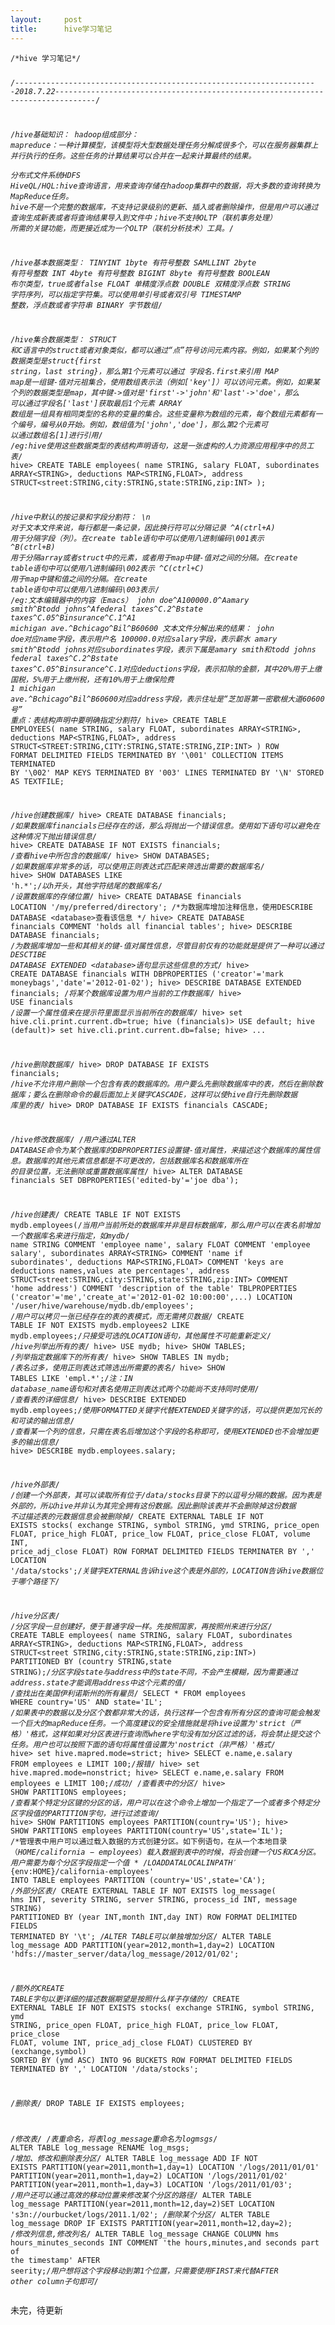 ```yaml
---
layout:     post
title:      hive学习笔记
---
```

<div id="article_content" class="article_content clearfix csdn-tracking-statistics" data-pid="blog" data-mod="popu_307" data-dsm="post">
								            <link rel="stylesheet" href="https://csdnimg.cn/release/phoenix/template/css/ck_htmledit_views-f76675cdea.css">
						<div class="htmledit_views" id="content_views">
                <pre class="has">
<code class="language-sql">/*hive 学习笔记*/

/*--------------------------------------------------------------------2018.7.22-------------------------------------------------------------------------------*/

/*hive基础知识：
    hadoop组成部分：
        mapreduce：一种计算模型，该模型将大型数据处理任务分解成很多个，可以在服务器集群上并行执行的任务。这些任务的计算结果可以合并在一起来计算最终的结果。                
        分布式文件系统HDFS
    HiveQL/HQL:hive查询语言，用来查询存储在hadoop集群中的数据，将大多数的查询转换为MapReduce任务。
    hive不是一个完整的数据库，不支持记录级别的更新、插入或者删除操作，但是用户可以通过查询生成新表或者将查询结果导入到文件中；hive不支持OLTP（联机事务处理）
        所需的关键功能，而更接近成为一个OLTP（联机分析技术）工具。*/

/*hive基本数据类型：
    TINYINT 1byte 有符号整数
    SAMLLINT 2byte 有符号整数
    INT 4byte 有符号整数
    BIGINT 8byte 有符号整数
    BOOLEAN 布尔类型，true或者false
    FLOAT 单精度浮点数
    DOUBLE 双精度浮点数
    STRING 字符序列，可以指定字符集。可以使用单引号或者双引号
    TIMESTAMP 整数，浮点数或者字符串
    BINARY 字节数组*/    

/*hive集合数据类型：
    STRUCT 和C语言中的struct或者对象类似，都可以通过“点”符号访问元素内容。例如，如果某个列的数据类型是struct{first string，last string}，那么第1个元素可以通过
            字段名.first来引用
    MAP map是一组键-值对元祖集合，使用数组表示法（例如['key']）可以访问元素。例如，如果某个列的数据类型是map，其中键-&gt;值对是'first'-&gt;'john'和'last'-&gt;'doe'，那么
        可以通过字段名['last']获取最后1个元素
    ARRAY 数组是一组具有相同类型的名称的变量的集合。这些变量称为数组的元素，每个数组元素都有一个编号，编号从0开始。例如，数组值为['john','doe']，那么第2个元素可
        以通过数组名[1]进行引用*/
/*eg:hive使用这些数据类型的表结构声明语句，这是一张虚构的人力资源应用程序中的员工表*/
hive&gt; CREATE TABLE employees(
      name STRING,
      salary FLOAT,
      subordinates ARRAY&lt;STRING&gt;,
      deductions MAP&lt;STRING,FLOAT&gt;,
      address STRUCT&lt;street:STRING,city:STRING,state:STRING,zip:INT&gt;
      );

/*hive中默认的按记录和字段分割符：
    \n 对于文本文件来说，每行都是一条记录，因此换行符可以分隔记录
    ^A(ctrl+A) 用于分隔字段（列）。在create table语句中可以使用八进制编码\001表示
    ^B(ctrl+B) 用于分隔array或者struct中的元素，或者用于map中键-值对之间的分隔。在create table语句中可以使用八进制编码\002表示
    ^C(ctrl+C) 用于map中键和值之间的分隔。在create table语句中可以使用八进制编码\003表示*/
/*eg:文本编辑器中的内容（Emacs）
john doe^A100000.0^Aamary smith^Btodd johns^Afederal taxes^C.2^Bstate taxes^C.05^Binsurance^C.1^A1 michigan ave.^Bchicago^Bil^B60600
文本文件分解出来的结果：
john doe对应name字段，表示用户名
100000.0对应salary字段，表示薪水
amary smith^Btodd johns对应subordinates字段，表示下属是amary smith和todd johns
federal taxes^C.2^Bstate taxes^C.05^Binsurance^C.1对应deductions字段，表示扣除的金额，其中20%用于上缴国税，5%用于上缴州税，还有10%用于上缴保险费
1 michigan ave.^Bchicago^Bil^B60600对应address字段，表示住址是“芝加哥第一密歇根大道60600号”
重点：表结构声明中要明确指定分割符*/
hive&gt; CREATE TABLE EMPLOYEES(
      name STRING,
      salary FLOAT,
      subordinates ARRAY&lt;STRING&gt;,
      deductions MAP&lt;STRING,FLOAT&gt;,
      address STRUCT&lt;STREET:STRING,CITY:STRING,STATE:STRING,ZIP:INT&gt;
      )
      ROW FORMAT DELIMITED
      FIELDS TERMINATED BY '\001'
      COLLECTION ITEMS TERMINATED BY '\002'
      MAP KEYS TERMINATED BY '003'
      LINES TERMINATED BY '\N'
      STORED AS TEXTFILE;

/*hive创建数据库*/
hive&gt; CREATE DATABASE financials;
/*如果数据库financials已经存在的话，那么将抛出一个错误信息。使用如下语句可以避免在这种情况下抛出错误信息*/
hive&gt; CREATE DATABASE IF NOT EXISTS financials;
/*查看hive中所包含的数据库*/
hive&gt; SHOW DATABASES;
/*如果数据库非常多的话，可以使用正则表达式匹配来筛选出需要的数据库名*/
hive&gt; SHOW DATABASES LIKE 'h.*';/*以h开头，其他字符结尾的数据库名*/
/*设置数据库的存储位置*/
hive&gt; CREATE DATABASE financials
      LOCATION '/my/preferred/directory';
/*为数据库增加注释信息，使用DESCRIBE DATABASE &lt;database&gt;查看该信息 */
hive&gt; CREATE DATABASE financials
      COMMENT 'holds all financial tables';
hive&gt; DESCRIBE DATABASE financials;
/*为数据库增加一些和其相关的键-值对属性信息，尽管目前仅有的功能就是提供了一种可以通过DESCTIBE DATABASE EXTENDED &lt;database&gt;语句显示这些信息的方式*/
hive&gt; CREATE DATABASE financials
      WITH DBPROPERTIES ('creator'='mark moneybags','date'='2012-01-02');
hive&gt; DESCRIBE DATABASE EXTENDED financials;
/*将某个数据库设置为用户当前的工作数据库*/
hive&gt; USE financials
/*设置一个属性值来在提示符里面显示当前所在的数据库*/
hive&gt; set hive.cli.print.current.db=true;
hive (financials)&gt; USE default;
hive (default)&gt; set hive.cli.print.current.db=false;
hive&gt; ...

/*hive删除数据库*/
hive&gt; DROP DATABASE IF EXISTS financials;
/*hive不允许用户删除一个包含有表的数据库的。用户要么先删除数据库中的表，然后在删除数据库；要么在删除命令的最后面加上关键字CASCADE，这样可以使hive自行先删除数据
库里的表*/
hive&gt; DROP DATABASE IF EXISTS financials CASCADE;

/*hive修改数据库*/
/*用户通过ALTER DATABASE命令为某个数据库的DBPROPERTIES设置键-值对属性，来描述这个数据库的属性信息。数据库的其他元素信息都是不可更改的，包括数据库名和数据库所在
的目录位置，无法删除或重置数据库属性*/
hive&gt; ALTER DATABASE financials SET DBPROPERTIES('edited-by'='joe dba');

/*hive创建表*/
CREATE TABLE IF NOT EXISTS mydb.employees(/*当用户当前所处的数据库并非是目标数据库，那么用户可以在表名前增加一个数据库名来进行指定，如mydb*/
name STRING COMMENT 'employee name',
salary FLOAT COMMENT 'employee salary',
subordinates ARRAY&lt;STRING&gt; COMMENT 'name if subordinates',
deductions MAP&lt;STRING,FLOAT&gt; COMMENT 'keys are deductions names,values ate percentages',
address STRUCT&lt;street:STRING,city:STRING,state:STRING,zip:INT&gt; COMMENT 'home address')
COMMENT 'description of the table'
TBLPROPERTIES ('creator'='me','create_at'='2012-01-02 10:00:00',...)
LOCATION '/user/hive/warehouse/mydb.db/employees';
/*用户可以拷贝一张已经存在的表的表模式，而无需拷贝数据*/
CREATE TABLE IF NOT EXISTS mydb.employees2
LIKE mydb.employees;/*只接受可选的LOCATION语句，其他属性不可能重新定义*/
/*hive列举出所有的表*/
hive&gt; USE mydb;
hive&gt; SHOW TABLES;
/*列举指定数据库下的所有表*/
hive&gt; SHOW TABLES IN mydb;
/*表名过多，使用正则表达式筛选出所需要的表名*/
hive&gt; SHOW TABLES LIKE 'empl.*';/*注：IN database_name语句和对表名使用正则表达式两个功能尚不支持同时使用*/
/*查看表的详细信息*/
hive&gt; DESCRIBE EXTENDED mydb.employees;/*使用FORMATTED关键字代替EXTENDED关键字的话，可以提供更加冗长的和可读的输出信息*/
/*查看某一个列的信息，只需在表名后增加这个字段的名称即可，使用EXTENDED也不会增加更多的输出信息*/
hive&gt; DESCRIBE mydb.employees.salary;

/*hive外部表*/
/*创建一个外部表，其可以读取所有位于/data/stocks目录下的以逗号分隔的数据。因为表是外部的，所以hive并非认为其完全拥有这份数据。因此删除该表并不会删除掉这份数据
不过描述表的元数据信息会被删除掉*/
CREATE EXTERNAL TABLE IF NOT EXISTS stocks(
exchange STRING,
symbol STRING,
ymd STRING,
price_open FLOAT,
price_high FLOAT,
price_low FLOAT,
price_close FLOAT,
volume INT,
price_adj_close FLOAT)
ROW FORMAT DELIMITED
FIELDS TERMINATER BY ','
LOCATION '/data/stocks';/*关键字EXTERNAL告诉hive这个表是外部的，LOCATION告诉hive数据位于哪个路径下*/

/*hive分区表*/
/*分区字段一旦创建好，便于普通字段一样。先按照国家，再按照州来进行分区*/
CREATE TABLE employees(
name STRING,
salary FLOAT,
subordinates ARRAY&lt;STRING&gt;,
deductions MAP&lt;STRING,FLOAT&gt;,
address STRUCT&lt;street STRING,city:STRING,state:STRING,zip:INT&gt;)
PARTITIONED BY (country STRING,state STRING);/*分区字段state与address中的state不同，不会产生模糊，因为需要通过address.state才能调用address中这个元素的值*/
/*查找出在美国伊利诺斯州的所有雇员*/
SELECT * FROM employees WHERE country='US' AND state='IL';
/*如果表中的数据以及分区个数都非常大的话，执行这样一个包含有所有分区的查询可能会触发一个巨大的mapReduce任务。一个高度建议的安全措施就是将hive设置为'strict（严
格）'格式，这样如果对分区表进行查询而where字句没有加分区过滤的话，将会禁止提交这个任务。用户也可以按照下面的语句将属性值设置为'nostrict（非严格）'格式*/
hive&gt; set hive.mapred.mode=strict;
hive&gt; SELECT e.name,e.salary FROM employees e LIMIT 100;/*报错*/
hive&gt; set hive.mapred.mode=nonstrict;
hive&gt; SELECT e.name,e.salary FROM employees e LIMIT 100;/*成功*/
/*查看表中的分区*/
hive&gt; SHOW PARTITIONS employees;
/*查看某个特定分区键的分区的话，用户可以在这个命令上增加一个指定了一个或者多个特定分区字段值的PARTITION字句，进行过滤查询*/
hive&gt; SHOW PARTITIONS employees PARTITION(country='US');
hive&gt; SHOW PARTITIONS employees PARTITION(country='US',state='IL');
/*管理表中用户可以通过载入数据的方式创建分区。如下例语句，在从一个本地目录（$HOME/california-employees）载入数据到表中的时候，将会创建一个US和CA分区。用户需要
为每个分区字段指定一个值*/
LOAD DATA LOCAL INPATH '${env:HOME}/california-employees'
INTO TABLE employees
PARTITION (country='US',state='CA');
/*外部分区表*/
CREATE EXTERNAL TABLE IF NOT EXISTS log_message(
hms INT,
severity STRING,
server STRING,
process_id INT,
message STRING)
PARTITIONED BY (year INT,month INT,day INT)
ROW FORMAT DELIMITED
FIELDS TERMINATED BY '\t';
/*ALTER TABLE可以单独增加分区*/
ALTER TABLE log_message ADD PARTITION(year=2012,month=1,day=2)
LOCATION 'hdfs://master_server/data/log_message/2012/01/02';

/*额外的CREATE TABLE字句以更详细的描述数据期望是按照什么样子存储的*/
CREATE EXTERNAL TABLE IF NOT EXISTS stocks(
exchange STRING,
symbol STRING,
ymd STRING,
price_open FLOAT,
price_high FLOAT,
price_low FLOAT,
price_close FLOAT,
volume INT,
price_adj_close FLOAT)
CLUSTERED BY (exchange,symbol)
SORTED BY (ymd ASC)
INTO 96 BUCKETS
ROW FORMAT DELIMITED FIELDS TERMINATED BY ','
LOCATION '/data/stocks';

/*删除表*/
DROP TABLE IF EXISTS employees;

/*修改表*/
/*表重命名，将表log_message重命名为logmsgs*/
ALTER TABLE log_message RENAME log_msgs;
/*增加、修改和删除表分区*/
ALTER TABLE log_message ADD IF NOT EXISTS
PARTITION(year=2011,month=1,day=1) LOCATION '/logs/2011/01/01'
PARTITION(year=2011,month=1,day=2) LOCATION '/logs/2011/01/02'
PARTITION(year=2011,month=1,day=3) LOCATION '/logs/2011/01/03';
/*用户还可以通过高效的移动位置来修改某个分区的路径*/
ALTER TABLE log_message PARTITION(year=2011,month=12,day=2)SET LOCATION 's3n://ourbucket/logs/2011.1/02';
/*删除某个分区*/
ALTER TABLE log_message DROP IF EXISTS PARTITION(year=2011,month=12,day=2);
/*修改列信息,修改列名*/
ALTER TABLE log_message
CHANGE COLUMN hms hours_minutes_seconds INT
COMMENT 'the hours,minutes,and seconds part of the timestamp'
AFTER seerity;/*用户想将这个字段移动到第1个位置，只需要使用FIRST来代替AFTER other column子句即可*/</code></pre>

<p>未完，待更新</p>            </div>
                </div>